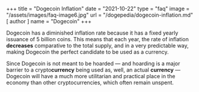 +++
title = "Dogecoin Inflation"
date = "2021-10-22"
type = "faq"
image = "/assets/images/faq-image6.jpg"
url = "/dogepedia/dogecoin-inflation.md"
[ author ]
  name = "Dogecoin"
+++

Dogecoin has a diminished inflation rate because it has a fixed yearly issuance of 5 billion coins. This means that each year, the rate of inflation **decreases** comparative to the total supply, and in a very predictable way, making Dogecoin the perfect candidate to be used as a currency.  

Since Dogecoin is not meant to be hoarded — and hoarding is a major barrier to a crypto**currency** being used as, well, an actual **currency** — Dogecoin will have a much more utilitarian and practical place in the economy than other cryptocurrencies, which often remain unspent. 